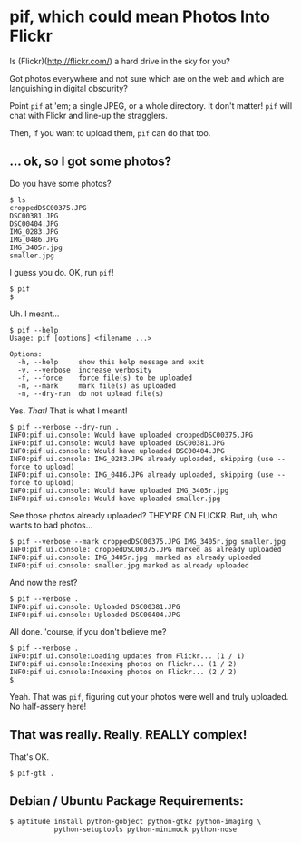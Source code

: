 pif, which could mean Photos Into Flickr
========================================

Is (Flickr)(http://flickr.com/) a hard drive in the sky for you?

Got photos everywhere and not sure which are on the web and which are
languishing in digital obscurity?

Point `pif` at 'em; a single JPEG, or a whole directory. It don't matter!
`pif` will chat with Flickr and line-up the stragglers.

Then, if you want to upload them, `pif` can do that too.


... ok, so I got some photos?
-----------------------------

Do you have some photos?

	$ ls
	croppedDSC00375.JPG
	DSC00381.JPG
	DSC00404.JPG
	IMG_0283.JPG
	IMG_0486.JPG
	IMG_3405r.jpg
	smaller.jpg

I guess you do. OK, run `pif`!

	$ pif
	$

Uh. I meant...

	$ pif --help
	Usage: pif [options] <filename ...>

	Options:
	  -h, --help     show this help message and exit
	  -v, --verbose  increase verbosity
	  -f, --force    force file(s) to be uploaded
	  -m, --mark     mark file(s) as uploaded
	  -n, --dry-run  do not upload file(s)

Yes. *That!* That is what I meant!

	$ pif --verbose --dry-run .
	INFO:pif.ui.console: Would have uploaded croppedDSC00375.JPG
	INFO:pif.ui.console: Would have uploaded DSC00381.JPG
	INFO:pif.ui.console: Would have uploaded DSC00404.JPG
	INFO:pif.ui.console: IMG_0283.JPG already uploaded, skipping (use --force to upload)
	INFO:pif.ui.console: IMG_0486.JPG already uploaded, skipping (use --force to upload)
	INFO:pif.ui.console: Would have uploaded IMG_3405r.jpg
	INFO:pif.ui.console: Would have uploaded smaller.jpg

See those photos already uploaded? THEY'RE ON FLICKR. But, uh, who wants to bad
photos...

	$ pif --verbose --mark croppedDSC00375.JPG IMG_3405r.jpg smaller.jpg
	INFO:pif.ui.console: croppedDSC00375.JPG marked as already uploaded
	INFO:pif.ui.console: IMG_3405r.jpg  marked as already uploaded
	INFO:pif.ui.console: smaller.jpg marked as already uploaded

And now the rest?

	$ pif --verbose .
	INFO:pif.ui.console: Uploaded DSC00381.JPG
	INFO:pif.ui.console: Uploaded DSC00404.JPG

All done. 'course, if you don't believe me?

	$ pif --verbose .
	INFO:pif.ui.console:Loading updates from Flickr... (1 / 1)
	INFO:pif.ui.console:Indexing photos on Flickr... (1 / 2)
	INFO:pif.ui.console:Indexing photos on Flickr... (2 / 2)
	$

Yeah. That was `pif`, figuring out your photos were well and truly uploaded. No
half-assery here!

That was really. Really. REALLY complex!
----------------------------------------

That's OK.

	$ pif-gtk .

Debian / Ubuntu Package Requirements:
-------------------------------------

	$ aptitude install python-gobject python-gtk2 python-imaging \
			   python-setuptools python-minimock python-nose
